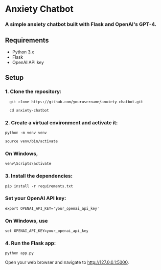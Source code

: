 # Anxiety Chatbot

### A simple anxiety chatbot built with Flask and OpenAI's GPT-4.

## Requirements

- Python 3.x
- Flask
- OpenAI API key

## Setup

### 1. Clone the repository:
      git clone https://github.com/yourusername/anxiety-chatbot.git
      
      cd anxiety-chatbot
      
### 2. Create a virtual environment and activate it:


```python -m venv venv```

```source venv/bin/activate``` 

### On Windows, 

`venv\Scripts\activate`

### 3. Install the dependencies:

`pip install -r requirements.txt`

### Set your OpenAI API key:

   `export OPENAI_API_KEY='your_openai_api_key'`
   
   ### On Windows, use 

`set OPENAI_API_KEY=your_openai_api_key`

### 4. Run the Flask app:

`python app.py`

Open your web browser and navigate to http://127.0.0.1:5000.
